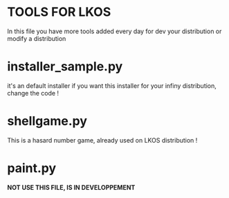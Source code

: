 # TOOLS FOR LKOS
In this file you have more tools added every day for dev your distribution or modify a distribution
# installer_sample.py
it's an default installer
if you want this installer for your infiny distribution, change the code !
# shellgame.py
This is a hasard number game, already used on LKOS distribution !
# paint.py
**NOT USE THIS FILE, IS IN DEVELOPPEMENT**
